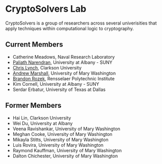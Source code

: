 # CryptoSolvers Lab

CryptoSolvers is a group of researchers across several univerisities that apply techniques within computational logic to cryptography.

## Current Members
- Catherine Meadows, Naval Research Laboratory
- [Paliath Narendran](http://www.cs.albany.edu/~dran/), University at Albany - SUNY
- [Chris Lynch](https://lin-web.clarkson.edu/~clynch/), Clarkson University
- [Andrew Marshall](https://www.marshallandrew.net/), University of Mary Washington
- [Brandon Rozek](https://brandonrozek.com), Rensselaer Polytechnic Institute
- Kim Cornell, University at Albany - SUNY
- Serdar Erbatur, University of Texas at Dallas


## Former Members
- Hai Lin, Clarkson University
- Wei Du, University at Albany
- Veena Ravishankar, University of Mary Washington
- Meghan Cooke, University of Mary Washington
- Mikayla Stitts, University of Mary Washington
- Luis Rovira, University of Mary Washington
- Raymond Kauffman, University of Mary Washington
- Dalton Chichester, University of Mary Washington
